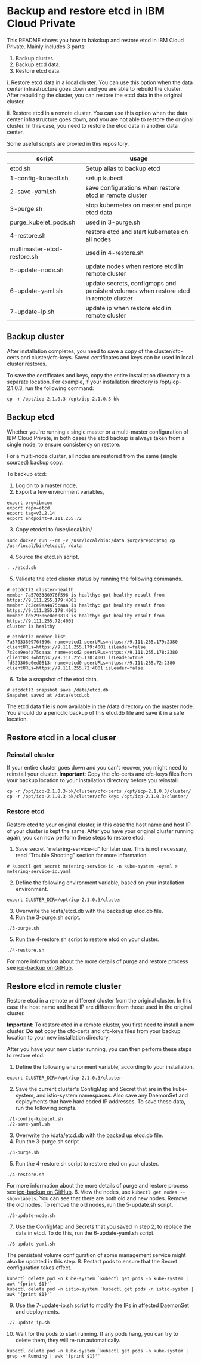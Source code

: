 # Backup and restore etcd in IBM Cloud Private

This README shows you how to bakckup and restore etcd in IBM Cloud Private. 
Mainly includes 3 parts:
1. Backup cluster.
2. Backup etcd data.
3. Restore etcd data.

  i.  Restore etcd data in a local cluster. You can use this option when the data center infrastructure goes down and you are able to rebuild the cluster. After rebuilding the cluster, you can restore the etcd data in the original cluster.

  ii. Restore etcd in a remote cluster. You can use this option when the data center infrastructure goes down, and you are not able to restore the original cluster. In this case, you need to restore the etcd data in another data center.

Some useful scripts are provied in this repository.

|script|usage|
|----|------|
|etcd.sh |Setup alias to backup etcd|
|1-config-kubectl.sh | setup kubectl|
|2-save-yaml.sh | save configurations when restore etcd in remote cluster|
|3-purge.sh |stop kubernetes on master and purge etcd data|
|purge_kubelet_pods.sh |used in 3-purge.sh|
|4-restore.sh | restore etcd and start kubernetes on all nodes|
|multimaster-etcd-restore.sh |used in 4-restore.sh|
|5-update-node.sh |update nodes when restore etcd in remote cluster|
|6-update-yaml.sh |update secrets, configmaps and persistentvolumes when restore etcd in remote cluster|
|7-update-ip.sh |update ip when restore etcd in remote cluster|

## Backup cluster
After installation completes, you need to save a copy of the cluster/cfc-certs and cluster/cfc-keys. Saved certificates and keys can be used in local cluster restores.

To save the certificates and keys, copy the entire installation directory to a separate location. For example, if your installation directory is /opt/icp-2.1.0.3, run the following command:
```
cp -r /opt/icp-2.1.0.3 /opt/icp-2.1.0.3-bk
```
## Backup etcd
Whether you're running a single master or a multi-master configuration of IBM Cloud Private, in both cases the etcd backup is always taken from a single node, to ensure consistency on restore. 

For a multi-node cluster, all nodes are restored from the same (single sourced) backup copy.

To backup etcd: 
1. Log on to a master node, 
2. Export a few  environment variables, 
```
export org=ibmcom
export repo=etcd
export tag=v3.2.14
export endpoint=9.111.255.72
```
3. Copy etcdctl to /user/local/bin/
```
sudo docker run --rm -v /usr/local/bin:/data $org/$repo:$tag cp /usr/local/bin/etcdctl /data
```
4. Source the etcd.sh script.
```
. ./etcd.sh
```
5. Validate the etcd cluster status by running the following commands.
```
# etcdctl2 cluster-health
member 7a5703380976f596 is healthy: got healthy result from https://9.111.255.179:4001
member 7c2ce9ea4a75caaa is healthy: got healthy result from https://9.111.255.178:4001
member fd529306e0ed0813 is healthy: got healthy result from https://9.111.255.72:4001
cluster is healthy

# etcdctl2 member list
7a5703380976f596: name=etcd1 peerURLs=https://9.111.255.179:2380 clientURLs=https://9.111.255.179:4001 isLeader=false
7c2ce9ea4a75caaa: name=etcd2 peerURLs=https://9.111.255.178:2380 clientURLs=https://9.111.255.178:4001 isLeader=true
fd529306e0ed0813: name=etcd0 peerURLs=https://9.111.255.72:2380 clientURLs=https://9.111.255.72:4001 isLeader=false
```
6. Take a snapshot of the etcd data.
```
# etcdctl3 snapshot save /data/etcd.db
Snapshot saved at /data/etcd.db
```
The etcd data file is now available in the /data directory on the master node. You should do a periodic backup of this etcd.db file and save it in a safe location. 
## Restore etcd in a local cluser
### Reinstall cluster
If your entire cluster goes down and you can't recover, you might need to reinstall your cluster.
**Important**: Copy the cfc-certs and cfc-keys files from your backup location to your installation directory before you reinstall. 
```
cp -r /opt/icp-2.1.0.3-bk/cluster/cfc-certs /opt/icp-2.1.0.3/cluster/
cp -r /opt/icp-2.1.0.3-bk/cluster/cfc-keys /opt/icp-2.1.0.3/cluster/
```
### Restore etcd
Restore etcd to your original cluster, in this case the host name and host IP of your cluster is kept the same.
After you have your original cluster running again, you can now perform these steps to restore etcd. 
1. Save secret “metering-service-id” for later use. This is not necessary, read “Trouble Shooting” section for more information.
```
# kubectl get secret metering-service-id -n kube-system -oyaml > metering-service-id.yaml
```
2. Define the following environment variable, based on your installation environment. 
```
export CLUSTER_DIR=/opt/icp-2.1.0.3/cluster
```
3. Overwrite the /data/etcd.db with the backed up etcd.db file.
4. Run the 3-purge.sh script.
```
./3-purge.sh
```
5. Run the 4-restore.sh script to restore etcd on your cluster. 
```
./4-restore.sh
```
For more information about the more details of purge and restore process see [icp-backup on GitHub](https://github.com/ibm-cloud-architecture/icp-backup/blob/master/docs/etcd_restore_multi.md).
## Restore etcd in remote cluster
Restore etcd in a remote or different cluster from the original cluster. In this case the host name and host IP are different from those used in the original cluster. 

**Important**: To restore etcd in a remote cluster, you first need to install a new cluster. **Do not** copy the cfc-certs and cfc-keys files from your backup location to your new installation directory. 

After you have your new cluster running, you can then perform these steps to restore etcd. 

1. Define the following environment variable, according to your installation.
```
export CLUSTER_DIR=/opt/icp-2.1.0.3/cluster
```
2. Save the current cluster's ConfigMap and Secret that are in the kube-system, and istio-system namespaces. Also save any DaemonSet and deployments that have hard coded IP addresses. To save these data, run the following scripts.  
```
./1-config-kubelet.sh
./2-save-yaml.sh
```
3. Overwrite the /data/etcd.db with the backed up etcd.db file.
4. Run the 3-purge.sh script
```
./3-purge.sh
```
5. Run the 4-restore.sh script to restore etcd on your cluster. 
```
./4-restore.sh
```
For more information about the more details of purge and restore process see [icp-backup on GitHub](https://github.com/ibm-cloud-architecture/icp-backup/blob/master/docs/etcd_restore_multi.md).
6. View the nodes, use `kubectl get nodes --show-labels`. You can see that there are both old and new nodes. Remove the old nodes. To remove the old nodes, run the 5-update.sh script.
```
./5-update-node.sh
```
7. Use the ConfigMap and Secrets that you saved in step 2, to replace the data in etcd. To do this, run the 6-update-yaml.sh script.  
```
./6-update-yaml.sh
```
The persistent volume configuration of some management service might also be updated in this step.
8. Restart pods to ensure that the Secret configuration takes effect.
```
kubectl delete pod -n kube-system `kubectl get pods -n kube-system |  awk '{print $1}'`
kubectl delete pod -n istio-system `kubectl get pods -n istio-system |  awk '{print $1}'`
```
9. Use the 7-update-ip.sh script to modify  the IPs in affected DaemonSet and deployments. 
```
./7-update-ip.sh
```
10. Wait for the pods to start running. If any pods hang, you can try to delete them, they will re-run automatically.
```
kubectl delete pod -n kube-system `kubectl get pods -n kube-system | grep -v Running | awk '{print $1}'`
```
